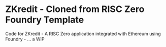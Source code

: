# ZKredit - Cloned from RISC Zero Foundry Template
Code for ZKredit - A RISC Zero application integrated with Ethereum using Foundry - ... a WIP
